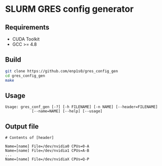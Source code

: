 # SLURM GRES config generator

## Requirements
- CUDA Toolkit
- GCC >= 4.8

## Build
```bash
git clone https://github.com/enp1s0/gres_config_gen
cd gres_config_gen
make
```

## Usage
```
Usage: gres_conf_gen [-?] [-h FILENAME] [-n NAME] [--header=FILENAME]
            [--name=NAME] [--help] [--usage]
```

## Output file
```
# Contents of [header]

Name=[name] File=/dev/nvidia0 CPUs=0-A
Name=[name] File=/dev/nvidia1 CPUs=A-B
...
Name=[name] File=/dev/nvidiaX CPUs=Q-P
```
